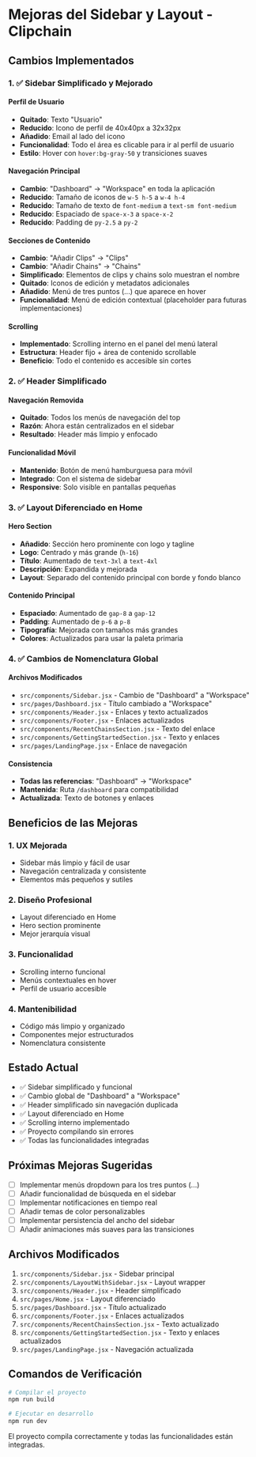 # Mejoras del Sidebar y Layout - Clipchain

## Cambios Implementados

### 1. ✅ Sidebar Simplificado y Mejorado

#### Perfil de Usuario
- **Quitado**: Texto "Usuario" 
- **Reducido**: Icono de perfil de 40x40px a 32x32px
- **Añadido**: Email al lado del icono
- **Funcionalidad**: Todo el área es clicable para ir al perfil de usuario
- **Estilo**: Hover con `hover:bg-gray-50` y transiciones suaves

#### Navegación Principal
- **Cambio**: "Dashboard" → "Workspace" en toda la aplicación
- **Reducido**: Tamaño de iconos de `w-5 h-5` a `w-4 h-4`
- **Reducido**: Tamaño de texto de `font-medium` a `text-sm font-medium`
- **Reducido**: Espaciado de `space-x-3` a `space-x-2`
- **Reducido**: Padding de `py-2.5` a `py-2`

#### Secciones de Contenido
- **Cambio**: "Añadir Clips" → "Clips"
- **Cambio**: "Añadir Chains" → "Chains"
- **Simplificado**: Elementos de clips y chains solo muestran el nombre
- **Quitado**: Iconos de edición y metadatos adicionales
- **Añadido**: Menú de tres puntos (...) que aparece en hover
- **Funcionalidad**: Menú de edición contextual (placeholder para futuras implementaciones)

#### Scrolling
- **Implementado**: Scrolling interno en el panel del menú lateral
- **Estructura**: Header fijo + área de contenido scrollable
- **Beneficio**: Todo el contenido es accesible sin cortes

### 2. ✅ Header Simplificado

#### Navegación Removida
- **Quitado**: Todos los menús de navegación del top
- **Razón**: Ahora están centralizados en el sidebar
- **Resultado**: Header más limpio y enfocado

#### Funcionalidad Móvil
- **Mantenido**: Botón de menú hamburguesa para móvil
- **Integrado**: Con el sistema de sidebar
- **Responsive**: Solo visible en pantallas pequeñas

### 3. ✅ Layout Diferenciado en Home

#### Hero Section
- **Añadido**: Sección hero prominente con logo y tagline
- **Logo**: Centrado y más grande (`h-16`)
- **Título**: Aumentado de `text-3xl` a `text-4xl`
- **Descripción**: Expandida y mejorada
- **Layout**: Separado del contenido principal con borde y fondo blanco

#### Contenido Principal
- **Espaciado**: Aumentado de `gap-8` a `gap-12`
- **Padding**: Aumentado de `p-6` a `p-8`
- **Tipografía**: Mejorada con tamaños más grandes
- **Colores**: Actualizados para usar la paleta primaria

### 4. ✅ Cambios de Nomenclatura Global

#### Archivos Modificados
- `src/components/Sidebar.jsx` - Cambio de "Dashboard" a "Workspace"
- `src/pages/Dashboard.jsx` - Título cambiado a "Workspace"
- `src/components/Header.jsx` - Enlaces y texto actualizados
- `src/components/Footer.jsx` - Enlaces actualizados
- `src/components/RecentChainsSection.jsx` - Texto del enlace
- `src/components/GettingStartedSection.jsx` - Texto y enlaces
- `src/pages/LandingPage.jsx` - Enlace de navegación

#### Consistencia
- **Todas las referencias**: "Dashboard" → "Workspace"
- **Mantenida**: Ruta `/dashboard` para compatibilidad
- **Actualizada**: Texto de botones y enlaces

## Beneficios de las Mejoras

### 1. **UX Mejorada**
- Sidebar más limpio y fácil de usar
- Navegación centralizada y consistente
- Elementos más pequeños y sutiles

### 2. **Diseño Profesional**
- Layout diferenciado en Home
- Hero section prominente
- Mejor jerarquía visual

### 3. **Funcionalidad**
- Scrolling interno funcional
- Menús contextuales en hover
- Perfil de usuario accesible

### 4. **Mantenibilidad**
- Código más limpio y organizado
- Componentes mejor estructurados
- Nomenclatura consistente

## Estado Actual

- ✅ Sidebar simplificado y funcional
- ✅ Cambio global de "Dashboard" a "Workspace"
- ✅ Header simplificado sin navegación duplicada
- ✅ Layout diferenciado en Home
- ✅ Scrolling interno implementado
- ✅ Proyecto compilando sin errores
- ✅ Todas las funcionalidades integradas

## Próximas Mejoras Sugeridas

- [ ] Implementar menús dropdown para los tres puntos (...)
- [ ] Añadir funcionalidad de búsqueda en el sidebar
- [ ] Implementar notificaciones en tiempo real
- [ ] Añadir temas de color personalizables
- [ ] Implementar persistencia del ancho del sidebar
- [ ] Añadir animaciones más suaves para las transiciones

## Archivos Modificados

1. `src/components/Sidebar.jsx` - Sidebar principal
2. `src/components/LayoutWithSidebar.jsx` - Layout wrapper
3. `src/components/Header.jsx` - Header simplificado
4. `src/pages/Home.jsx` - Layout diferenciado
5. `src/pages/Dashboard.jsx` - Título actualizado
6. `src/components/Footer.jsx` - Enlaces actualizados
7. `src/components/RecentChainsSection.jsx` - Texto actualizado
8. `src/components/GettingStartedSection.jsx` - Texto y enlaces actualizados
9. `src/pages/LandingPage.jsx` - Navegación actualizada

## Comandos de Verificación

```bash
# Compilar el proyecto
npm run build

# Ejecutar en desarrollo
npm run dev
```

El proyecto compila correctamente y todas las funcionalidades están integradas.

